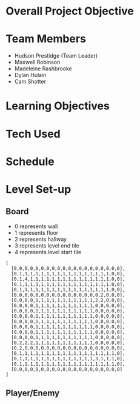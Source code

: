 
# Overall Project Objective

# Team Members

  * Hudson Prestidge (Team Leader)
  * Maxwell Robinson
  * Madeleine Rashbrooke
  * Dylan Hulain
  * Cam Shotter

# Learning Objectives



# Tech Used

# Schedule

# Level Set-up
## Board

  - 0 represents wall
  - 1 represents floor
  - 2 represents hallway
  - 3 represents level end tile
  - 4 represents level start tile

```
[
  [0,0,0,0,0,0,0,0,0,0,0,0,0,0,0,0,0,0,0,0],
  [0,1,1,1,1,1,1,1,1,1,1,1,1,1,1,1,1,1,0,0],
  [0,1,4,1,1,1,1,1,1,1,1,1,1,1,1,1,1,1,0,0],
  [0,1,1,1,1,1,1,1,1,1,1,1,1,1,1,1,1,1,0,0],
  [0,1,1,1,1,1,1,1,1,1,1,1,1,1,1,1,1,1,0,0],
  [0,0,0,0,0,0,0,0,0,0,0,0,0,0,0,0,2,0,0,0],
  [0,0,0,0,1,1,1,1,1,1,1,1,1,1,1,2,2,0,0,0],
  [0,0,0,0,1,1,1,1,1,1,1,1,1,1,1,0,0,0,0,0],
  [0,0,0,0,1,1,1,1,1,1,1,1,1,1,1,0,0,0,0,0],
  [0,0,0,0,1,1,1,1,1,1,1,1,1,1,1,0,0,0,0,0],
  [0,0,0,0,1,1,1,1,1,1,1,1,1,1,1,0,0,0,0,0],
  [0,0,0,0,1,1,1,1,1,1,1,1,1,1,1,0,0,0,0,0],
  [0,0,0,0,1,1,1,1,1,1,1,1,1,1,1,0,0,0,0,0],
  [0,0,0,0,1,1,1,1,1,1,1,1,1,1,1,0,0,0,0,0],
  [0,2,2,2,1,1,1,1,1,1,1,1,1,1,1,0,0,0,0,0],
  [0,2,0,0,0,0,0,0,0,0,0,0,0,0,0,0,0,0,0,0],
  [0,1,1,1,1,1,1,1,1,1,1,1,1,1,1,1,1,1,1,0],
  [0,1,1,1,1,1,1,1,1,1,1,1,1,1,1,3,1,1,1,0],
  [0,1,1,1,1,1,1,1,1,1,1,1,1,1,1,1,1,1,1,0],
  [0,0,0,0,0,0,0,0,0,0,0,0,0,0,0,0,0,0,0,0]
]
```

## Player/Enemy
